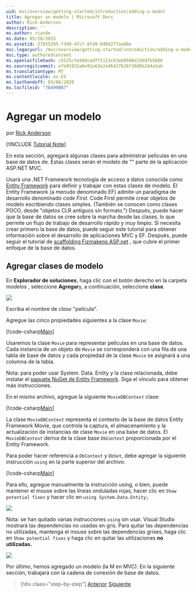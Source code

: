 ```yaml
---
uid: mvc/overview/getting-started/introduction/adding-a-model
title: Agregar un modelo | Microsoft Docs
author: Rick-Anderson
description: ''
ms.author: riande
ms.date: 05/28/2015
ms.assetid: 276552b5-f349-4fcf-8f40-6d042f7aa88e
msc.legacyurl: /mvc/overview/getting-started/introduction/adding-a-model
msc.type: authoredcontent
ms.openlocfilehash: c5525cfe940cadff5113c63eb0508d15697b5606
ms.sourcegitcommit: e7e91932a6e91a63e2e46417626f39d6b244a3ab
ms.translationtype: MT
ms.contentlocale: es-ES
ms.lasthandoff: 03/06/2020
ms.locfileid: "78499087"
---
```

# <a name="adding-a-model"></a>Agregar un modelo

por [Rick Anderson](https://twitter.com/RickAndMSFT)

[!INCLUDE [Tutorial Note](index.md)]

En esta sección, agregará algunas clases para administrar películas en una base de datos de. Estas clases serán el modelo de &quot;&quot; parte de la aplicación ASP.NET MVC.

Usará una .NET Framework tecnología de acceso a datos conocida como [Entity Framework](https://docs.microsoft.com/ef/) para definir y trabajar con estas clases de modelo. El Entity Framework (a menudo denominado EF) admite un paradigma de desarrollo denominado *code First*. Code First permite crear objetos de modelo escribiendo clases simples. (También se conocen como clases POCO, desde &quot;objetos CLR antiguos sin formato.&quot;) Después, puede hacer que la base de datos se cree sobre la marcha desde las clases, lo que permite un flujo de trabajo de desarrollo rápido y muy limpio. Si necesita crear primero la base de datos, puede seguir este tutorial para obtener información sobre el desarrollo de aplicaciones MVC y EF. Después, puede seguir el tutorial de [scaffolding Fizmakens ASP.net](xref:visual-studio/overview/2013/aspnet-scaffolding-overview) , que cubre el primer enfoque de la base de datos.

## <a name="adding-model-classes"></a>Agregar clases de modelo

En **Explorador de soluciones**, haga clic con el botón derecho en la carpeta *modelos* , seleccione **Agregar**y, a continuación, seleccione **clase**.

![](adding-a-model/_static/image1.png)

Escriba el nombre de *clase* &quot;película&quot;.

Agregue las cinco propiedades siguientes a la clase `Movie`:

[!code-csharp[Main](adding-a-model/samples/sample1.cs)]

Usaremos la clase `Movie` para representar películas en una base de datos. Cada instancia de un objeto de `Movie` se corresponderá con una fila de una tabla de base de datos y cada propiedad de la clase `Movie` se asignará a una columna de la tabla.

Nota: para poder usar System. Data. Entity y la clase relacionada, debe instalar el [paquete NuGet de Entity Framework](https://www.nuget.org/packages/EntityFramework/). Siga el vínculo para obtener más instrucciones.

En el mismo archivo, agregue la siguiente `MovieDBContext` clase:

[!code-csharp[Main](adding-a-model/samples/sample2.cs?highlight=2,15-18)]

La clase `MovieDBContext` representa el contexto de la base de datos Entity Framework Movie, que controla la captura, el almacenamiento y la actualización de instancias de clase `Movie` en una base de datos. El `MovieDBContext` deriva de la clase base `DbContext` proporcionada por el Entity Framework.

Para poder hacer referencia a `DbContext` y `DbSet`, debe agregar la siguiente instrucción `using` en la parte superior del archivo:

[!code-csharp[Main](adding-a-model/samples/sample3.cs)]

Para ello, agregue manualmente la instrucción using, o bien, puede mantener el mouse sobre las líneas onduladas rojas, hacer clic en `Show potential fixes` y hacer clic en `using System.Data.Entity;`

![](adding-a-model/_static/image2.png)

Nota: se han quitado varias instrucciones `using` sin usar. Visual Studio mostrará las dependencias no usadas en gris. Para quitar las dependencias no utilizadas, mantenga el mouse sobre las dependencias grises, haga clic en `Show potential fixes` y haga clic en quitar las utilizaciones **no utilizadas.**

![](adding-a-model/_static/image3.png)

Por último, hemos agregado un modelo (la M en MVC). En la siguiente sección, trabajará con la cadena de conexión de base de datos.

> [!div class="step-by-step"]
> [Anterior](adding-a-view.md)
> [Siguiente](creating-a-connection-string.md)
